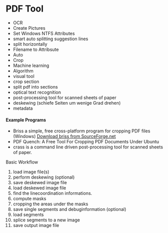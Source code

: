 PDF Tool
========================

- OCR
- Create Pictures
- Set Windows NTFS Attributes
- smart auto splitting suggestion lines
- split horizontally
- Filename to Attribsute
- Auto
- Crop
- Machine learning
- Algorithm
- visual tool
- crop section
- split pdf into sections
- optical text recognition
- post-processing tool for scanned sheets of paper
- deskewing (schiefe Seiten um wenige Grad drehen)
- metadata


#### Example Programs
- Briss a simple, free cross-platform program for cropping PDF files (Windows) [Download briss from SourceForge.net](https://sourceforge.net/projects/briss/files/latest/download)
- PDF Quench: A Free Tool For Cropping PDF Documents Under Ubuntu
- crass is a command line driven post-processing tool for scanned sheets of paper.



Basic Workflow
1. load image file(s)
2. perform deskewing (optional)
3. save deskewed image file
4. load deskewed image file
5. find the linecoordination informations.
6. compute masks
7. cropping the areas under the masks
8. save single segments and debuginformation (optional)
9. load segments
10. splice segments to a new image
11. save output image file